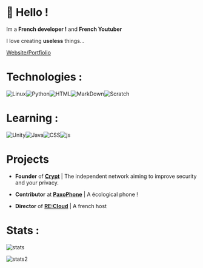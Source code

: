 # 👋 Hello !

Im a **French developer !** and **French Youtuber**

I love creating **useless** things...

[Website/Portfiolio](https://eletrixtimeyt.github.io)

# Technologies :
<img alt="Linux" src="https://img.shields.io/badge/-Linux-informational?style=for-the-badge&logo=linux&logoColor=white&color=FCC624" /><img alt="Python" src="https://img.shields.io/badge/Python-3776AB?style=for-the-badge&logo=python&logoColor=white"><img alt="HTML" src="https://img.shields.io/badge/-HTML-informational?style=for-the-badge&logo=html5&logoColor=white&color=E34F26" /><img alt="MarkDown" src="https://img.shields.io/badge/Markdown-000000?style=for-the-badge&logo=markdown&logoColor=white"><img alt="Scratch" src="https://img.shields.io/badge/-Scratch-informational?style=for-the-badge&logo=scratch&logoColor=white&color=FCC624" />
# Learning :

<img alt="Unity" src="https://img.shields.io/badge/-Unity-informational?style=for-the-badge&logo=Unity#&logoColor=white&color=FCC624" /><img alt="Java" src="https://img.shields.io/badge/-Java-informational?style=for-the-badge&logo=java#&logoColor=white&color=FCC624" /><img alt="CSS" src="https://img.shields.io/badge/-CSS-informational?style=for-the-badge&logo=css#&logoColor=white&color=FCC624" /><img alt="js" src="https://img.shields.io/badge/-Javascript-informational?style=for-the-badge&logo=javascript#&logoColor=white&color=FCC624" />

# Projects

- **Founder** of  [**Crypt**](https://crypt.eletrix.fr) | The independent network aiming to improve security and your privacy.

- **Contributor** at [**PaxoPhone**](https://paxo.fr/) | A écological phone !

- **Director** of [**RE:Cloud**](https://recloud.fr) | A french host

# Stats :

![stats](https://github-readme-stats.vercel.app/api?username=eletrixtime&count_private=true&show_icons=true&theme=highcontrast)

![stats2](https://profile-counter.glitch.me/%7Beletrixtime%7D/count.svg)
